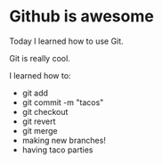 # Github is awesome

Today I learned how to use Git.

Git is really cool.

I learned how to: 

* git add
* git commit -m "tacos"
* git checkout
* git revert
* git merge
* making new branches!
* having taco parties